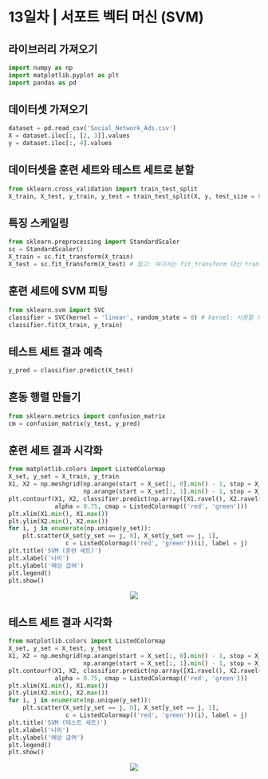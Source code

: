 # 13일차 | 서포트 벡터 머신 (SVM)

## 라이브러리 가져오기
```python
import numpy as np
import matplotlib.pyplot as plt
import pandas as pd
```

## 데이터셋 가져오기
```python
dataset = pd.read_csv('Social_Network_Ads.csv')
X = dataset.iloc[:, [2, 3]].values
y = dataset.iloc[:, 4].values
```

## 데이터셋을 훈련 세트와 테스트 세트로 분할
```python
from sklearn.cross_validation import train_test_split
X_train, X_test, y_train, y_test = train_test_split(X, y, test_size = 0.25, random_state = 0)
```

## 특징 스케일링
```python
from sklearn.preprocessing import StandardScaler
sc = StandardScaler()
X_train = sc.fit_transform(X_train)
X_test = sc.fit_transform(X_test) # 참고: 여기서는 fit_transform 대신 transform을 사용해야 합니다. 테스트 세트에서는 훈련 세트에서 학습한 스케일링을 그대로 적용해야 합니다.
```

## 훈련 세트에 SVM 피팅
```python
from sklearn.svm import SVC
classifier = SVC(kernel = 'linear', random_state = 0) # kernel: 사용할 커널 함수 ('linear'는 선형 커널), random_state: 난수 시드
classifier.fit(X_train, y_train)
```
## 테스트 세트 결과 예측
```python
y_pred = classifier.predict(X_test)
```

## 혼동 행렬 만들기
```python
from sklearn.metrics import confusion_matrix
cm = confusion_matrix(y_test, y_pred)
```

## 훈련 세트 결과 시각화

```python
from matplotlib.colors import ListedColormap
X_set, y_set = X_train, y_train
X1, X2 = np.meshgrid(np.arange(start = X_set[:, 0].min() - 1, stop = X_set[:, 0].max() + 1, step = 0.01),
                     np.arange(start = X_set[:, 1].min() - 1, stop = X_set[:, 1].max() + 1, step = 0.01))
plt.contourf(X1, X2, classifier.predict(np.array([X1.ravel(), X2.ravel()]).T).reshape(X1.shape),
             alpha = 0.75, cmap = ListedColormap(('red', 'green')))
plt.xlim(X1.min(), X1.max())
plt.ylim(X2.min(), X2.max())
for i, j in enumerate(np.unique(y_set)):
    plt.scatter(X_set[y_set == j, 0], X_set[y_set == j, 1],
                c = ListedColormap(('red', 'green'))(i), label = j)
plt.title('SVM (훈련 세트)')
plt.xlabel('나이')
plt.ylabel('예상 급여')
plt.legend()
plt.show()
```
<p align="center">
  <img src="https://github.com/Avik-Jain/100-Days-Of-ML-Code/blob/master/Other%20Docs/ets.png">
</p>

## 테스트 세트 결과 시각화
```python
from matplotlib.colors import ListedColormap
X_set, y_set = X_test, y_test
X1, X2 = np.meshgrid(np.arange(start = X_set[:, 0].min() - 1, stop = X_set[:, 0].max() + 1, step = 0.01),
                     np.arange(start = X_set[:, 1].min() - 1, stop = X_set[:, 1].max() + 1, step = 0.01))
plt.contourf(X1, X2, classifier.predict(np.array([X1.ravel(), X2.ravel()]).T).reshape(X1.shape),
             alpha = 0.75, cmap = ListedColormap(('red', 'green')))
plt.xlim(X1.min(), X1.max())
plt.ylim(X2.min(), X2.max())
for i, j in enumerate(np.unique(y_set)):
    plt.scatter(X_set[y_set == j, 0], X_set[y_set == j, 1],
                c = ListedColormap(('red', 'green'))(i), label = j)
plt.title('SVM (테스트 세트)')
plt.xlabel('나이')
plt.ylabel('예상 급여')
plt.legend()
plt.show()
```
<p align="center">
  <img src="https://github.com/Avik-Jain/100-Days-Of-ML-Code/blob/master/Other%20Docs/test.png">
</p>
